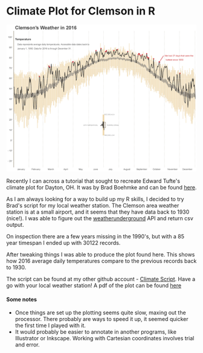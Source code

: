 # Climate Plot for Clemson in R
<div style="text-align: center;"><img src="/assests/Clemson-2016.jpg" alt="Drawing" style="width: 1000px;"/></div>


Recently I can across a tutorial that sought to recreate Edward Tufte's climate plot for Dayton, OH. It was by Brad Boehmke and can be found [here](https://rpubs.com/bradleyboehmke/weather_graphic).

As I am always looking for a way to build up my R skills, I decided to try Brad's script for my local weather station. The Clemson area weather station is at a small airport, and it seems that they have data back to 1930 (nice!). I was able to figure out the [weatherunderground](weatherunderground.com) API and return csv output.

On inspection there are a few years missing in the 1990's, but with a 85 year timespan I ended up with 30122 records.

After tweaking things I was able to produce the plot found here. This shows how 2016 average daily temperatures compare to the previous records back to 1930.



The script can be found at my other github account - [Climate Script](https://github.com/ogletrees/ClimateStudy). Have a go with your local weather station! A pdf of the plot can be found [here](https://github.com/scottogletree/scottogletree.github.io/raw/master/assests/Clemson-2016.pdf)

#### Some notes
- Once things are set up the plotting seems quite slow, maxing out the processor. There probably are ways to speed it up, it seemed quicker the first time I played with it.
- It would probably be easier to annotate in another programs, like Illustrator or Inkscape. Working with Cartesian coordinates involves trial and error.
